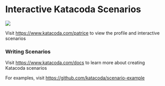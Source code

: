# Interactive Katacoda Scenarios

[![](http://shields.katacoda.com/katacoda/patrice/count.svg)](https://www.katacoda.com/patrice "Get your profile on Katacoda.com")

Visit https://www.katacoda.com/patrice to view the profile and interactive scenarios

### Writing Scenarios
Visit https://www.katacoda.com/docs to learn more about creating Katacoda scenarios

For examples, visit https://github.com/katacoda/scenario-example
